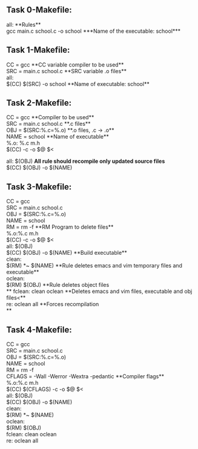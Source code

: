 <h2>Task 0-Makefile:</h2>
all:	**Rules**<br>
gcc main.c school.c -o school	***Name of the executable: school***<br>


<h2>Task 1-Makefile:</h2>
CC = gcc			**CC variable compiler to be used**<br>
SRC = main.c school.c		**SRC variable .o files**<br>
all:<br>
$(CC) $(SRC) -o school		**Name of executable: school**<br>


<h2>Task 2-Makefile:</h2>
CC = gcc			**Compiler to be used**<br>
SRC = main.c school.c		**.c files**<br>
OBJ = $(SRC:%.c=%.o)		**.o files, .c -> .o**<br>
NAME = school			**Name of executable**<br>
%.o: %.c m.h<br>
$(CC) -c -o $@ $<<br>

all: $(OBJ)			**All rule should recompile only updated source files**<br>
$(CC) $(OBJ) -o $(NAME)<br>


<h2>Task 3-Makefile:</h2>
CC = gcc<br>
SRC = main.c school.c<br>
OBJ = $(SRC:%.c=%.o)<br>
NAME = school<br>
RM = rm -f			**RM Program to delete files**<br>
%.o:%.c m.h<br>
$(CC) -c -o $@ $<<br>
all: $(OBJ)<br>
$(CC) $(OBJ) -o $(NAME)		**Build executable**<br>
clean:<br>
$(RM) *~ $(NAME)		**Rule deletes emacs and vim temporary files and executable**<br>
oclean:<br>
$(RM) $(OBJ)			**Rule deletes object files<br>**
fclean: clean oclean		**Deletes emacs and vim files, executable and obj files<**<br>
re: oclean all			**Forces recompilation<br>**


<h2>Task 4-Makefile:</h2>
CC = gcc<br>
SRC = main.c school.c<br>
OBJ = $(SRC:%.c=%.o)<br>
NAME = school<br>
RM = rm -f<br>
CFLAGS = -Wall -Werror -Wextra -pedantic	**Compiler flags**<br>
%.o:%.c m.h<br>
$(CC) $(CFLAGS) -c -o $@ $< <br>
all: $(OBJ)<br>
$(CC) $(OBJ) -o $(NAME)<br>
clean:<br>
$(RM) *~ $(NAME)<br>
oclean:<br>
$(RM) $(OBJ)<br>
fclean: clean oclean<br>
re: oclean all<br>
